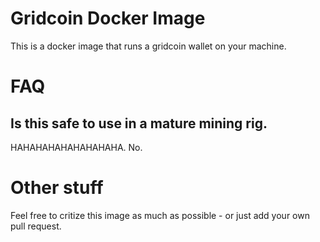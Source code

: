 # Gridcoin Docker Image 

This is a docker image that runs a gridcoin wallet on your machine.




# FAQ

## Is this safe to use in a mature mining rig.

HAHAHAHAHAHAHAHAHA.
No.


# Other stuff
Feel free to critize this image as much as possible - or just add your own pull request.
